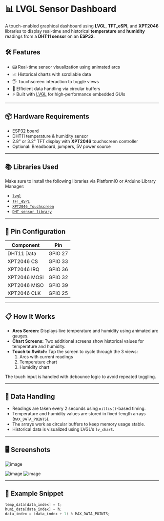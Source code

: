 # 📊 LVGL Sensor Dashboard

A touch-enabled graphical dashboard using **LVGL**, **TFT_eSPI**, and **XPT2046** libraries to display real-time and historical **temperature** and **humidity** readings from a **DHT11 sensor** on an **ESP32**.


## 🛠️ Features

- 📟 Real-time sensor visualization using animated arcs
- 📈 Historical charts with scrollable data
- 🖐️ Touchscreen interaction to toggle views
- 🧠 Efficient data handling via circular buffers
- ⚡ Built with [LVGL](https://lvgl.io/) for high-performance embedded GUIs

---

## 📦 Hardware Requirements

- ESP32 board  
- DHT11 temperature & humidity sensor  
- 2.8" or 3.2" TFT display with **XPT2046** touchscreen controller  
- Optional: Breadboard, jumpers, 5V power source

---

## 📚 Libraries Used

Make sure to install the following libraries via PlatformIO or Arduino Library Manager:

- [`lvgl`](https://github.com/lvgl/lvgl)
- [`TFT_eSPI`](https://github.com/Bodmer/TFT_eSPI)
- [`XPT2046_Touchscreen`](https://github.com/PaulStoffregen/XPT2046_Touchscreen)
- [`DHT sensor library`](https://github.com/adafruit/DHT-sensor-library)

---

## 🧩 Pin Configuration

| Component        | Pin        |
|------------------|------------|
| DHT11 Data       | GPIO 27    |
| XPT2046 CS       | GPIO 33    |
| XPT2046 IRQ      | GPIO 36    |
| XPT2046 MOSI     | GPIO 32    |
| XPT2046 MISO     | GPIO 39    |
| XPT2046 CLK      | GPIO 25    |

---

## 📋 How It Works

- **Arcs Screen:** Displays live temperature and humidity using animated arc gauges.
- **Chart Screens:** Two additional screens show historical values for temperature and humidity.
- **Touch to Switch:** Tap the screen to cycle through the 3 views:
  1. Arcs with current readings  
  2. Temperature chart  
  3. Humidity chart  

The touch input is handled with debounce logic to avoid repeated toggling.

---

## 🧠 Data Handling

- Readings are taken every 2 seconds using `millis()`-based timing.
- Temperature and humidity values are stored in fixed-length arrays (`MAX_DATA_POINTS`).
- The arrays work as circular buffers to keep memory usage stable.
- Historical data is visualized using LVGL's `lv_chart`.

---

## 🖥️ Screenshots

![image](https://github.com/user-attachments/assets/7cde2bc7-411e-4fee-9b50-03eb9713459d)

![image](https://github.com/user-attachments/assets/d9442d4f-08b4-4540-96a3-011d65f214ee)
![image](https://github.com/user-attachments/assets/fb9e8593-c068-4c27-b0e0-25d9bbd45afd)





---

## 🧪 Example Snippet

```cpp
temp_data[data_index] = t;
humi_data[data_index] = h;
data_index = (data_index + 1) % MAX_DATA_POINTS;
